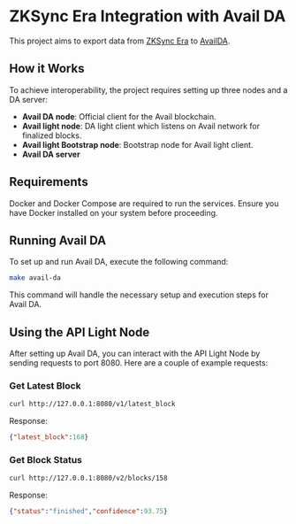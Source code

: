 # ZKSync Era Integration with Avail DA

This project aims to export data from [ZKSync Era](https://github.com/matter-labs/zksync-era) to [AvailDA](https://www.availproject.org/da).

## How it Works

To achieve interoperability, the project requires setting up three nodes and a DA server:

- **Avail DA node**: Official client for the Avail blockchain.
- **Avail light node**: DA light client which listens on Avail network for finalized blocks.
- **Avail light Bootstrap node**: Bootstrap node for Avail light client.
- **Avail DA server**

## Requirements

Docker and Docker Compose are required to run the services. Ensure you have Docker installed on your system before proceeding.

## Running Avail DA

To set up and run Avail DA, execute the following command:
```sh
make avail-da
```
This command will handle the necessary setup and execution steps for Avail DA.

## Using the API Light Node

After setting up Avail DA, you can interact with the API Light Node by sending requests to port 8080. Here are a couple of example requests:

### Get Latest Block
```sh
curl http://127.0.0.1:8080/v1/latest_block
```
Response:
```json
{"latest_block":168}
```

### Get Block Status
```sh
curl http://127.0.0.1:8080/v2/blocks/158
```
Response:
```json
{"status":"finished","confidence":93.75}
```

